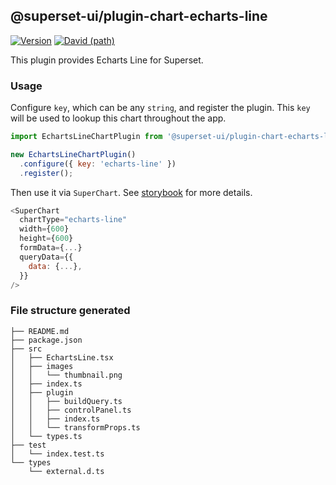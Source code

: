 ## @superset-ui/plugin-chart-echarts-line

[![Version](https://img.shields.io/npm/v/@superset-ui/plugin-chart-echarts-line.svg?style=flat-square)](https://img.shields.io/npm/v/@superset-ui/plugin-chart-echarts-line.svg?style=flat-square)
[![David (path)](https://img.shields.io/david/apache-superset/superset-ui.svg?path=packages%2Fsuperset-ui-plugin-chart-echarts-line&style=flat-square)](https://david-dm.org/apache-superset/superset-ui?path=packages/superset-ui-plugin-chart-echarts-line)

This plugin provides Echarts Line for Superset.

### Usage

Configure `key`, which can be any `string`, and register the plugin. This `key` will be used to lookup this chart throughout the app.

```js
import EchartsLineChartPlugin from '@superset-ui/plugin-chart-echarts-line';

new EchartsLineChartPlugin()
  .configure({ key: 'echarts-line' })
  .register();
```

Then use it via `SuperChart`. See [storybook](https://apache-superset.github.io/superset-ui/?selectedKind=plugin-chart-echarts-line) for more details.

```js
<SuperChart
  chartType="echarts-line"
  width={600}
  height={600}
  formData={...}
  queryData={{
    data: {...},
  }}
/>
```

### File structure generated

```
├── README.md
├── package.json
├── src
│   ├── EchartsLine.tsx
│   ├── images
│   │   └── thumbnail.png
│   ├── index.ts
│   ├── plugin
│   │   ├── buildQuery.ts
│   │   ├── controlPanel.ts
│   │   ├── index.ts
│   │   └── transformProps.ts
│   └── types.ts
├── test
│   └── index.test.ts
└── types
    └── external.d.ts
```